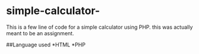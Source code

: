 # simple-calculator-
This is a few line of code for a simple calculator using PHP.
this was actually meant to be an assignment.

##Language used
*HTML
*PHP
